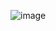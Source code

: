 ![image](https://user-images.githubusercontent.com/20491139/212524054-31a11e4a-1527-490f-b2e8-cf4f0fa74f28.png)

